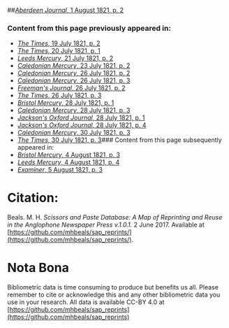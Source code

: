 ##[*Aberdeen Journal*, 1 August 1821, p. 2](https://mhbeals.github.io/sap_html/Aberdeen-Journal/Aberdeen-Journal-1-August-1821-p-2)

### Content from this page previously appeared in:
+ [*The Times*, 19 July 1821, p. 2](https://mhbeals.github.io/sap_html/The-Times/The-Times-19-July-1821-p-2)
+ [*The Times*, 20 July 1821, p. 1](https://mhbeals.github.io/sap_html/The-Times/The-Times-20-July-1821-p-1)
+ [*Leeds Mercury*, 21 July 1821, p. 2](https://mhbeals.github.io/sap_html/Leeds-Mercury/Leeds-Mercury-21-July-1821-p-2)
+ [*Caledonian Mercury*, 23 July 1821, p. 2](https://mhbeals.github.io/sap_html/Caledonian-Mercury/Caledonian-Mercury-23-July-1821-p-2)
+ [*Caledonian Mercury*, 26 July 1821, p. 2](https://mhbeals.github.io/sap_html/Caledonian-Mercury/Caledonian-Mercury-26-July-1821-p-2)
+ [*Caledonian Mercury*, 26 July 1821, p. 3](https://mhbeals.github.io/sap_html/Caledonian-Mercury/Caledonian-Mercury-26-July-1821-p-3)
+ [*Freeman's Journal*, 26 July 1821, p. 2](https://mhbeals.github.io/sap_html/Freeman's-Journal/Freeman's-Journal-26-July-1821-p-2)
+ [*The Times*, 26 July 1821, p. 3](https://mhbeals.github.io/sap_html/The-Times/The-Times-26-July-1821-p-3)
+ [*Bristol Mercury*, 28 July 1821, p. 1](https://mhbeals.github.io/sap_html/Bristol-Mercury/Bristol-Mercury-28-July-1821-p-1)
+ [*Caledonian Mercury*, 28 July 1821, p. 3](https://mhbeals.github.io/sap_html/Caledonian-Mercury/Caledonian-Mercury-28-July-1821-p-3)
+ [*Jackson's Oxford Journal*, 28 July 1821, p. 1](https://mhbeals.github.io/sap_html/Jackson's-Oxford-Journal/Jackson's-Oxford-Journal-28-July-1821-p-1)
+ [*Jackson's Oxford Journal*, 28 July 1821, p. 4](https://mhbeals.github.io/sap_html/Jackson's-Oxford-Journal/Jackson's-Oxford-Journal-28-July-1821-p-4)
+ [*Caledonian Mercury*, 30 July 1821, p. 3](https://mhbeals.github.io/sap_html/Caledonian-Mercury/Caledonian-Mercury-30-July-1821-p-3)
+ [*The Times*, 30 July 1821, p. 3](https://mhbeals.github.io/sap_html/The-Times/The-Times-30-July-1821-p-3)### Content from this page subsequently appeared in:
+ [*Bristol Mercury*, 4 August 1821, p. 3](https://mhbeals.github.io/sap_html/Bristol-Mercury/Bristol-Mercury-4-August-1821-p-3)
+ [*Leeds Mercury*, 4 August 1821, p. 4](https://mhbeals.github.io/sap_html/Leeds-Mercury/Leeds-Mercury-4-August-1821-p-4)
+ [*Examiner*, 5 August 1821, p. 3](https://mhbeals.github.io/sap_html/Examiner/Examiner-5-August-1821-p-3)
                    
# Citation: 

Beals. M. H. *Scissors and Paste Database: A Map of Reprinting and Reuse in the Anglophone Newspaper Press v.1.0.1.* 2 June 2017. Available at [https://github.com/mhbeals/sap_reprints/](https://github.com/mhbeals/sap_reprints/). 
                    
# Nota Bona

Bibliometric data is time consuming to produce but benefits us all. Please remember to cite or acknowledge this and any other bibliometric data you use in your research. All data is available CC-BY 4.0 at [https://github.com/mhbeals/sap_reprints](https://github.com/mhbeals/sap_reprints)